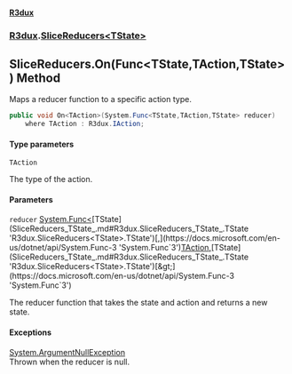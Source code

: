 #### [R3dux](R3dux.md 'R3dux')
### [R3dux](R3dux.md#R3dux 'R3dux').[SliceReducers&lt;TState&gt;](SliceReducers_TState_.md 'R3dux.SliceReducers<TState>')

## SliceReducers<TState>.On<TAction>(Func<TState,TAction,TState>) Method

Maps a reducer function to a specific action type.

```csharp
public void On<TAction>(System.Func<TState,TAction,TState> reducer)
    where TAction : R3dux.IAction;
```
#### Type parameters

<a name='R3dux.SliceReducers_TState_.On_TAction_(System.Func_TState,TAction,TState_).TAction'></a>

`TAction`

The type of the action.
#### Parameters

<a name='R3dux.SliceReducers_TState_.On_TAction_(System.Func_TState,TAction,TState_).reducer'></a>

`reducer` [System.Func&lt;](https://docs.microsoft.com/en-us/dotnet/api/System.Func-3 'System.Func`3')[TState](SliceReducers_TState_.md#R3dux.SliceReducers_TState_.TState 'R3dux.SliceReducers<TState>.TState')[,](https://docs.microsoft.com/en-us/dotnet/api/System.Func-3 'System.Func`3')[TAction](SliceReducers_TState_.On_TAction_(Func_TState,TAction,TState_).md#R3dux.SliceReducers_TState_.On_TAction_(System.Func_TState,TAction,TState_).TAction 'R3dux.SliceReducers<TState>.On<TAction>(System.Func<TState,TAction,TState>).TAction')[,](https://docs.microsoft.com/en-us/dotnet/api/System.Func-3 'System.Func`3')[TState](SliceReducers_TState_.md#R3dux.SliceReducers_TState_.TState 'R3dux.SliceReducers<TState>.TState')[&gt;](https://docs.microsoft.com/en-us/dotnet/api/System.Func-3 'System.Func`3')

The reducer function that takes the state and action and returns a new state.

#### Exceptions

[System.ArgumentNullException](https://docs.microsoft.com/en-us/dotnet/api/System.ArgumentNullException 'System.ArgumentNullException')  
Thrown when the reducer is null.